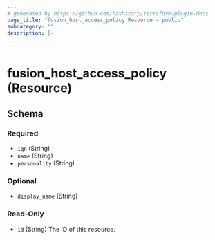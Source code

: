 ```yaml
---
# generated by https://github.com/hashicorp/terraform-plugin-docs
page_title: "fusion_host_access_policy Resource - public"
subcategory: ""
description: |-
  
---
```


# fusion_host_access_policy (Resource)





<!-- schema generated by tfplugindocs -->
## Schema

### Required

- `iqn` (String)
- `name` (String)
- `personality` (String)

### Optional

- `display_name` (String)

### Read-Only

- `id` (String) The ID of this resource.


